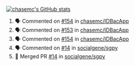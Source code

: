 [![chasemc's GitHub stats](https://github-readme-stats.vercel.app/api?username=chasemc)](https://github.com/anuraghazra/github-readme-stats)


<!--START_SECTION:activity-->
1. 🗣 Commented on [#154](https://github.com/chasemc/IDBacApp/issues/154) in [chasemc/IDBacApp](https://github.com/chasemc/IDBacApp)
2. 🗣 Commented on [#153](https://github.com/chasemc/IDBacApp/issues/153) in [chasemc/IDBacApp](https://github.com/chasemc/IDBacApp)
3. 🗣 Commented on [#154](https://github.com/chasemc/IDBacApp/issues/154) in [chasemc/IDBacApp](https://github.com/chasemc/IDBacApp)
4. 🗣 Commented on [#14](https://github.com/socialgene/sgpy/issues/14) in [socialgene/sgpy](https://github.com/socialgene/sgpy)
5. 🎉 Merged PR [#14](https://github.com/socialgene/sgpy/pull/14) in [socialgene/sgpy](https://github.com/socialgene/sgpy)
<!--END_SECTION:activity-->
